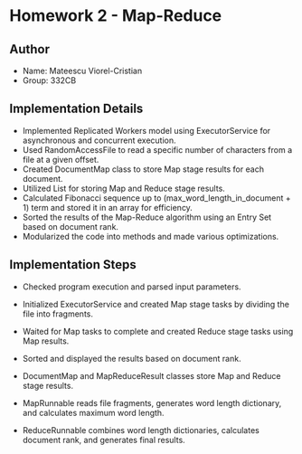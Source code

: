 # Homework 2 - Map-Reduce

## Author
- Name: Mateescu Viorel-Cristian
- Group: 332CB

## Implementation Details
- Implemented Replicated Workers model using ExecutorService for asynchronous and concurrent execution.
- Used RandomAccessFile to read a specific number of characters from a file at a given offset.
- Created DocumentMap class to store Map stage results for each document.
- Utilized List<DocumentMap> for storing Map and Reduce stage results.
- Calculated Fibonacci sequence up to (max_word_length_in_document + 1) term and stored it in an array for efficiency.
- Sorted the results of the Map-Reduce algorithm using an Entry Set based on document rank.
- Modularized the code into methods and made various optimizations.

## Implementation Steps
- Checked program execution and parsed input parameters.
- Initialized ExecutorService and created Map stage tasks by dividing the file into fragments.
- Waited for Map tasks to complete and created Reduce stage tasks using Map results.
- Sorted and displayed the results based on document rank.

- DocumentMap and MapReduceResult classes store Map and Reduce stage results.
- MapRunnable reads file fragments, generates word length dictionary, and calculates maximum word length.
- ReduceRunnable combines word length dictionaries, calculates document rank, and generates final results.
